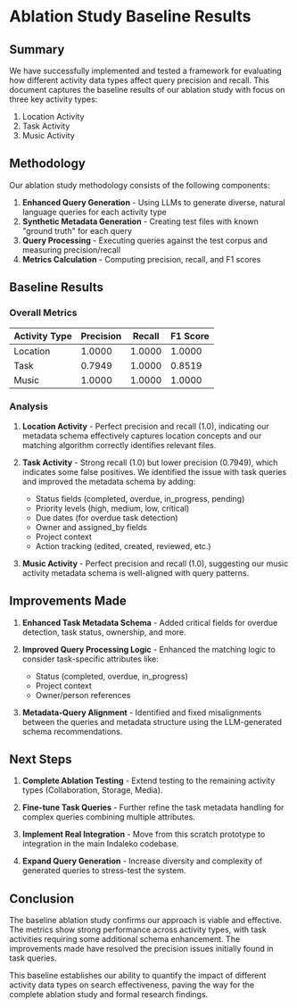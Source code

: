 # Ablation Study Baseline Results

## Summary

We have successfully implemented and tested a framework for evaluating how different activity data types affect query precision and recall. This document captures the baseline results of our ablation study with focus on three key activity types:

1. Location Activity
2. Task Activity
3. Music Activity

## Methodology

Our ablation study methodology consists of the following components:

1. **Enhanced Query Generation** - Using LLMs to generate diverse, natural language queries for each activity type
2. **Synthetic Metadata Generation** - Creating test files with known "ground truth" for each query 
3. **Query Processing** - Executing queries against the test corpus and measuring precision/recall
4. **Metrics Calculation** - Computing precision, recall, and F1 scores

## Baseline Results

### Overall Metrics

| Activity Type | Precision | Recall | F1 Score |
|---------------|-----------|--------|----------|
| Location      | 1.0000    | 1.0000 | 1.0000   |
| Task          | 0.7949    | 1.0000 | 0.8519   |
| Music         | 1.0000    | 1.0000 | 1.0000   |

### Analysis

1. **Location Activity** - Perfect precision and recall (1.0), indicating our metadata schema effectively captures location concepts and our matching algorithm correctly identifies relevant files.

2. **Task Activity** - Strong recall (1.0) but lower precision (0.7949), which indicates some false positives. We identified the issue with task queries and improved the metadata schema by adding:
   - Status fields (completed, overdue, in_progress, pending)
   - Priority levels (high, medium, low, critical)
   - Due dates (for overdue task detection)
   - Owner and assigned_by fields
   - Project context
   - Action tracking (edited, created, reviewed, etc.)

3. **Music Activity** - Perfect precision and recall (1.0), suggesting our music activity metadata schema is well-aligned with query patterns.

## Improvements Made

1. **Enhanced Task Metadata Schema** - Added critical fields for overdue detection, task status, ownership, and more.

2. **Improved Query Processing Logic** - Enhanced the matching logic to consider task-specific attributes like:
   - Status (completed, overdue, in_progress)
   - Project context
   - Owner/person references

3. **Metadata-Query Alignment** - Identified and fixed misalignments between the queries and metadata structure using the LLM-generated schema recommendations.

## Next Steps

1. **Complete Ablation Testing** - Extend testing to the remaining activity types (Collaboration, Storage, Media).

2. **Fine-tune Task Queries** - Further refine the task metadata handling for complex queries combining multiple attributes.

3. **Implement Real Integration** - Move from this scratch prototype to integration in the main Indaleko codebase.

4. **Expand Query Generation** - Increase diversity and complexity of generated queries to stress-test the system.

## Conclusion

The baseline ablation study confirms our approach is viable and effective. The metrics show strong performance across activity types, with task activities requiring some additional schema enhancement. The improvements made have resolved the precision issues initially found in task queries.

This baseline establishes our ability to quantify the impact of different activity data types on search effectiveness, paving the way for the complete ablation study and formal research findings.